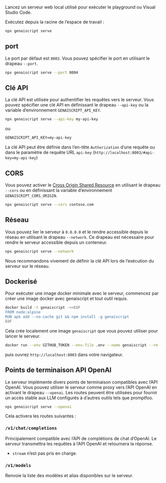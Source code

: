 Lancez un serveur web local utilisé pour exécuter le playground ou Visual Studio Code.

Exécutez depuis la racine de l’espace de travail :

```bash
npx genaiscript serve
```

## port

Le port par défaut est `8003`. Vous pouvez spécifier le port en utilisant le drapeau `--port`.

```bash
npx genaiscript serve --port 8004
```

## Clé API

La clé API est utilisée pour authentifier les requêtes vers le serveur. Vous pouvez spécifier une clé API en définissant le drapeau `--api-key` ou la variable d’environnement `GENAISCRIPT_API_KEY`.

```bash
npx genaiscript serve --api-key my-api-key
```

ou

```txt title=".env"
GENAISCRIPT_API_KEY=my-api-key
```

La clé API peut être définie dans l’en-tête `Authorization` d’une requête ou dans le paramètre de requête URL `api-key` (`http://localhost:8003/#api-key=my-api-key`)

## CORS

Vous pouvez activer le [Cross Origin Shared Resource](https://developer.mozilla.org/en-US/docs/Web/HTTP/CORS) en utilisant le drapeau `--cors` ou en définissant la variable d’environnement `GENAISCRIPT_CORS_ORIGIN`.

```bash
npx genaiscript serve --cors contoso.com
```

## Réseau

Vous pouvez lier le serveur à `0.0.0.0` et le rendre accessible depuis le réseau en utilisant le drapeau `--network`. Ce drapeau est nécessaire pour rendre le serveur accessible depuis un conteneur.

```bash
npx genaiscript serve --network
```

Nous recommandons vivement de définir la clé API lors de l’exécution du serveur sur le réseau.

## Dockerisé

Pour exécuter une image docker minimale avec le serveur, commencez par créer une image docker avec genaiscript et tout outil requis.

```sh
docker build -t genaiscript -<<EOF
FROM node:alpine
RUN apk add --no-cache git && npm install -g genaiscript
EOF
```

Cela crée localement une image `genaiscript` que vous pouvez utiliser pour lancer le serveur.

```sh
docker run --env GITHUB_TOKEN --env-file .env --name genaiscript --rm -it --expose 8003 -p 8003:8003 -v ${PWD}:/workspace -w /workspace genaiscript genaiscript serve --network
```

puis ouvrez `http://localhost:8003` dans votre navigateur.

## Points de terminaison API OpenAI

Le serveur implémente divers points de terminaison compatibles avec l’API OpenAI. Vous pouvez utiliser le serveur comme proxy vers l’API OpenAI en activant le drapeau `--openai`. Les routes peuvent être utilisées pour fournir un accès stable aux LLM configurés à d’autres outils tels que promptfoo.

```bash
npx genaiscript serve --openai
```

Cela activera les routes suivantes :

### `/v1/chat/completions`

Principalement compatible avec l’API de complétions de chat d’OpenAI. Le serveur transmettra les requêtes à l’API OpenAI et retournera la réponse.

* `stream` n’est pas pris en charge.

### `/v1/models`

Renvoie la liste des modèles et alias disponibles sur le serveur.